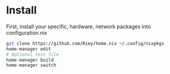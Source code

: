 # Install

First, install your specific, hardware, network packages into configuration.nix

```sh
git clone https://github.com/Riey/home.nix ~/.config/nixpkgs
home-manager edit
# Optional test file
home-manager build
home-manager switch
```

